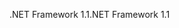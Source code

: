 <span data-ttu-id="7f806-101">.NET Framework 1.1</span><span class="sxs-lookup"><span data-stu-id="7f806-101">.NET Framework 1.1</span></span>